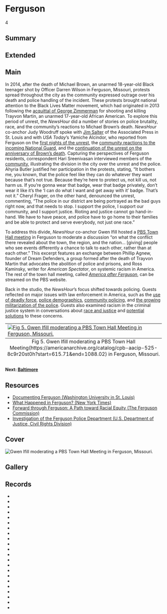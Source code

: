 # Ferguson

4

## Summary

## Extended

## Main

In 2014, after the death of Michael Brown, an unarmed 18-year-old Black teenager shot by Officer Darren Wilson in Ferguson, Missouri, protests spread throughout the city as the community expressed outrage over his death and police handling of the incident. These protests brought national attention to the Black Lives Matter movement, which had originated in 2013 following the [acquittal of George Zimmerman](https://americanarchive.org/catalog/cpb-aacip-525-t14th8cs0v?start=573.92&end=1424.2) for shooting and killing Trayvon Martin, an unarmed 17-year-old African American. To explore this period of unrest, the *NewsHour* did a number of stories on police brutality, race, and the community’s reactions to Michael Brown’s death. *NewsHour* co-anchor Judy Woodruff spoke with [Jim Salter](https://americanarchive.org/catalog/cpb-aacip-525-1n7xk85h0q?start=1257&end=1694.71) of the Associated Press in St. Louis and with *USA Today*’s Yamiche Alcindor, who reported from Ferguson on the [first nights of the unrest](https://americanarchive.org/catalog/cpb-aacip-525-w950g3j996?start=784.17&end=1011.81), the [community reactions to the incoming National Guard](https://americanarchive.org/catalog/cpb-aacip-525-m03xs5kj8n?start=701.95&end=1052.92), and the [continuation of the unrest on the anniversary of Brown’s death](https://americanarchive.org/catalog/cpb-aacip-525-x34mk66g3f?start=1057.94&end=1499.16). Capturing the perspectives of Ferguson residents, correspondent Hari Sreenivasan interviewed members of the [community](https://americanarchive.org/catalog/cpb-aacip-525-w66930q443?start=1885.24&end=2286.35), illustrating the division in the city over the unrest and the police. Ahyria Butler justified her participation in the protests, stating, “It bothers me, you known, that the police feel like they can do whatever they want because that’s not true. Because they’re here to protect us, not kill us, not harm us. If you’re gonna wear that badge, wear that badge privately, don’t wear it like it’s the ‘I can do what I want and get away with it’ badge. That’s not it.” Cheryl Frager, on the other hand, denounced the unrest, commenting, “The police in our district are being portrayed as the bad guys right now, and that needs to stop. I support the police, I support our community, and I support justice. Rioting and justice cannot go hand-in-hand. We have to have peace, and police have to go home to their families and be able to protect and serve everybody, not just one race.” 

To address this divide, *NewsHour* co-anchor Gwen Ifill hosted a [PBS Town Hall meeting](https://americanarchive.org/catalog/cpb-aacip-525-8c9r20st0h?start=615.71&end=1088.02) in Ferguson to moderate a discussion “on what the conflict there revealed about the town, the region, and the nation… [giving] people who see events differently a chance to talk to each other, rather than at each other.” This excerpt features an exchange between Phillip Agnew, founder of Dream Defenders, a group formed after the death of Trayvon Martin that advocates the abolition of police and prisons, and Ross Kaminsky, writer for *American Spectator*, on systemic racism in America. The rest of the town hall meeting, called [*America after Ferguson*](https://www.pbs.org/video/pbs-indies-america-after-ferguson/), can be streamed on the PBS website. 

Back in the studio, the *NewsHour*’s focus shifted towards policing. Guests reflected on major issues with law enforcement in America, such as the [use of deadly force](https://americanarchive.org/catalog/cpb-aacip-525-804xg9g75j?start=1905.29&end=2486.91), [police demographics](https://americanarchive.org/catalog/cpb-aacip-525-7940r9n455?start=616.71&end=1103.06), [community policing](https://americanarchive.org/catalog/cpb-aacip-525-wm13n21r6h?start=2370.59&end=2867.97), and [the growing militarization of the police](https://americanarchive.org/catalog/cpb-aacip-525-w950g3j996?start=1607.47&end=1927.36). Guests also examined racism in the criminal justice system in conversations about [race and justice](https://americanarchive.org/catalog/cpb-aacip-525-w08w951v2n?start=656.82&end=1138.16) and [potential solutions](https://americanarchive.org/catalog/cpb-aacip-525-h12v40m11v?start=451.25&end=1291.61) to these concerns. 


<table class="exhibit-image half-image">
<caption align="bottom" class="exhibit-caption">Fig 5. Gwen Ifill moderating a PBS Town Hall Meeting(https://americanarchive.org/catalog/cpb-aacip-525-8c9r20st0h?start=615.71&end=1088.02) in Ferguson, Missouri.</caption>
<tr><td><a href="https://americanarchive.org/catalog/cpb-aacip-525-8c9r20st0h?start=615.71&end=1088.02" target="_blank"><img src="https://s3.amazonaws.com/americanarchive.org/exhibits/ferguson.png" class="big-image" alt="Fig 5. Gwen Ifill moderating a PBS Town Hall Meeting in Ferguson, Missouri."/></a></td></tr>
</table>

#### Next: [Baltimore](/exhibits/after-the-fire/5-baltimore)

## Resources

- [Documenting Ferguson (Washington University in St. Louis)](http://digital.wustl.edu/ferguson/)
- [What Happened in Ferguson? (New York Times)](https://www.nytimes.com/interactive/2014/08/13/us/ferguson-missouri-town-under-siege-after-police-shooting.html)
- [Forward through Ferguson: A Path toward Racial Equity (The Ferguson Commission)](https://apps.stlpublicradio.org/ferguson-commission-priorities/assets/report.pdf)
- [Investigation of the Ferguson Police Department (U.S. Department of Justice, Civil Rights Division)](https://www.justice.gov/sites/default/files/opa/press-releases/attachments/2015/03/04/ferguson_police_department_report.pdf)
    
## Cover
  <img title="Cover Image" alt="Gwen Ifill moderating a PBS Town Hall Meeting in Ferguson, Missouri." src="https://s3.amazonaws.com/americanarchive.org/exhibits/ferguson.png">

## Gallery

## Records

- [](/catalog/cpb-aacip-525-804xg9g75j)
- [](/catalog/cpb-aacip-525-1n7xk85h0g)
- [](/catalog/cpb-aacip-525-w950g3j996)
- [](/catalog/cpb-aacip-525-7940r9n455)
- [](/catalog/cpb-aacip-525-m03xs5kj8n)
- [](/catalog/cpb-aacip-525-8k74t6g40k)
- [](/catalog/cpb-aacip-525-w66930q443)
- [](/catalog/cpb-aacip-525-9w08w3946f)
- [](/catalog/cpb-aacip-525-h12v40m11v)
- [](/catalog/cpb-aacip-525-542j679t32)
- [](/catalog/cpb-aacip-525-wm13n21r6h)
- [](/catalog/cpb-aacip-525-j678s4ks76)
- [](/catalog/cpb-aacip-525-8c9r20st0h)
- [](/catalog/cpb-aacip-525-q23qv3d72f)
- [](/catalog/cpb-aacip-525-z89806b7g)
- [](/catalog/cpb-aacip-525-x05x63cb1j)
- [](/catalog/cpb-aacip-525-w08w951v2n)
- [](/catalog/cpb-aacip-525-61-vq2t67c)
- [](/catalog/cpb-aacip-525-599z03039t)
- [](/catalog/cpb-aacip-525-r785h7d37p)
- [](/catalog/cpb-aacip-525-x34mk66g3f)
- [](/catalog/cpb-aacip-525-gm81j98b9s)
